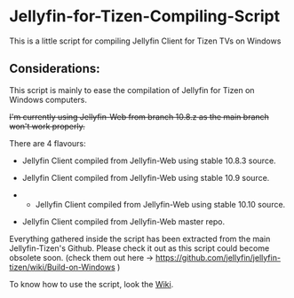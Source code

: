# Jellyfin-for-Tizen-Compiling-Script
This is a little script for compiling Jellyfin Client for Tizen TVs on Windows

Considerations:
---------------

This script is mainly to ease the compilation of Jellyfin for Tizen on Windows computers.

~~I'm currently using Jellyfin-Web from branch 10.8.z as the main branch won't work properly.~~

There are 4 flavours:

* Jellyfin Client compiled from Jellyfin-Web using stable 10.8.3 source.

* Jellyfin Client compiled from Jellyfin-Web using stable 10.9 source.

* * Jellyfin Client compiled from Jellyfin-Web using stable 10.10 source.
  
* Jellyfin Client compiled from Jellyfin-Web master repo.

Everything gathered inside the script has been extracted from the main Jellyfin-Tizen's Github. Please check it out as this script could become obsolete soon.
(check them out here -> https://github.com/jellyfin/jellyfin-tizen/wiki/Build-on-Windows )

To know how to use the script, look the [Wiki](https://github.com/xatornet/Jellyfin-for-Tizen-Compiling-Script/wiki).
